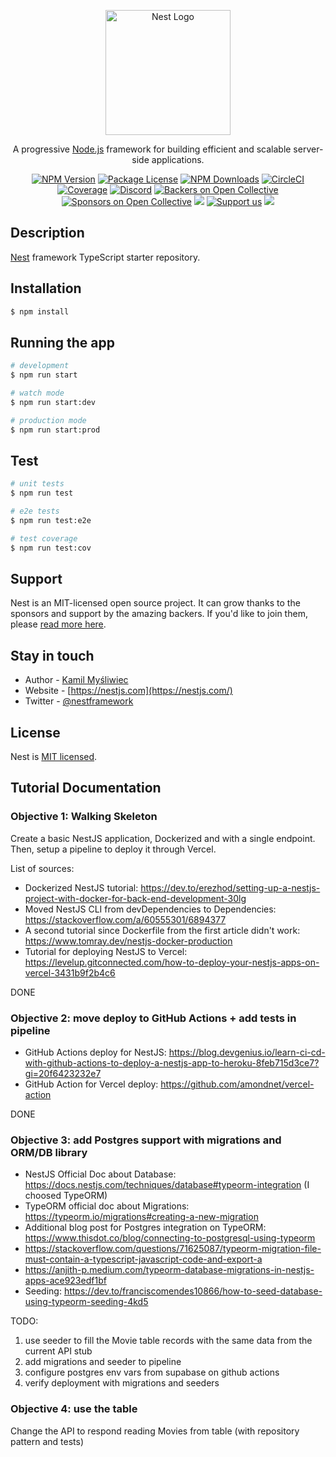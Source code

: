 <p align="center">
  <a href="http://nestjs.com/" target="blank"><img src="https://nestjs.com/img/logo-small.svg" width="200" alt="Nest Logo" /></a>
</p>

[circleci-image]: https://img.shields.io/circleci/build/github/nestjs/nest/master?token=abc123def456
[circleci-url]: https://circleci.com/gh/nestjs/nest

  <p align="center">A progressive <a href="http://nodejs.org" target="_blank">Node.js</a> framework for building efficient and scalable server-side applications.</p>
    <p align="center">
<a href="https://www.npmjs.com/~nestjscore" target="_blank"><img src="https://img.shields.io/npm/v/@nestjs/core.svg" alt="NPM Version" /></a>
<a href="https://www.npmjs.com/~nestjscore" target="_blank"><img src="https://img.shields.io/npm/l/@nestjs/core.svg" alt="Package License" /></a>
<a href="https://www.npmjs.com/~nestjscore" target="_blank"><img src="https://img.shields.io/npm/dm/@nestjs/common.svg" alt="NPM Downloads" /></a>
<a href="https://circleci.com/gh/nestjs/nest" target="_blank"><img src="https://img.shields.io/circleci/build/github/nestjs/nest/master" alt="CircleCI" /></a>
<a href="https://coveralls.io/github/nestjs/nest?branch=master" target="_blank"><img src="https://coveralls.io/repos/github/nestjs/nest/badge.svg?branch=master#9" alt="Coverage" /></a>
<a href="https://discord.gg/G7Qnnhy" target="_blank"><img src="https://img.shields.io/badge/discord-online-brightgreen.svg" alt="Discord"/></a>
<a href="https://opencollective.com/nest#backer" target="_blank"><img src="https://opencollective.com/nest/backers/badge.svg" alt="Backers on Open Collective" /></a>
<a href="https://opencollective.com/nest#sponsor" target="_blank"><img src="https://opencollective.com/nest/sponsors/badge.svg" alt="Sponsors on Open Collective" /></a>
  <a href="https://paypal.me/kamilmysliwiec" target="_blank"><img src="https://img.shields.io/badge/Donate-PayPal-ff3f59.svg"/></a>
    <a href="https://opencollective.com/nest#sponsor"  target="_blank"><img src="https://img.shields.io/badge/Support%20us-Open%20Collective-41B883.svg" alt="Support us"></a>
  <a href="https://twitter.com/nestframework" target="_blank"><img src="https://img.shields.io/twitter/follow/nestframework.svg?style=social&label=Follow"></a>
</p>
  <!--[![Backers on Open Collective](https://opencollective.com/nest/backers/badge.svg)](https://opencollective.com/nest#backer)
  [![Sponsors on Open Collective](https://opencollective.com/nest/sponsors/badge.svg)](https://opencollective.com/nest#sponsor)-->

## Description

[Nest](https://github.com/nestjs/nest) framework TypeScript starter repository.

## Installation

```bash
$ npm install
```

## Running the app

```bash
# development
$ npm run start

# watch mode
$ npm run start:dev

# production mode
$ npm run start:prod
```

## Test

```bash
# unit tests
$ npm run test

# e2e tests
$ npm run test:e2e

# test coverage
$ npm run test:cov
```

## Support

Nest is an MIT-licensed open source project. It can grow thanks to the sponsors and support by the amazing backers. If you'd like to join them, please [read more here](https://docs.nestjs.com/support).

## Stay in touch

- Author - [Kamil Myśliwiec](https://kamilmysliwiec.com)
- Website - [https://nestjs.com](https://nestjs.com/)
- Twitter - [@nestframework](https://twitter.com/nestframework)

## License

Nest is [MIT licensed](LICENSE).

## Tutorial Documentation

### Objective 1: Walking Skeleton

Create a basic NestJS application, Dockerized and with a single endpoint. Then, setup a pipeline to deploy it through Vercel.

List of sources:

- Dockerized NestJS tutorial: <https://dev.to/erezhod/setting-up-a-nestjs-project-with-docker-for-back-end-development-30lg>
- Moved NestJS CLI from devDependencies to Dependencies: <https://stackoverflow.com/a/60555301/6894377>
- A second tutorial since Dockerfile from the first article didn't work: <https://www.tomray.dev/nestjs-docker-production>
- Tutorial for deploying NestJS to Vercel: <https://levelup.gitconnected.com/how-to-deploy-your-nestjs-apps-on-vercel-3431b9f2b4c6>

DONE

### Objective 2: move deploy to GitHub Actions + add tests in pipeline

- GitHub Actions deploy for NestJS: <https://blog.devgenius.io/learn-ci-cd-with-github-actions-to-deploy-a-nestjs-app-to-heroku-8feb715d3ce7?gi=20f6423232e7>
- GitHub Action for Vercel deploy: <https://github.com/amondnet/vercel-action>

DONE

### Objective 3: add Postgres support with migrations and ORM/DB library

- NestJS Official Doc about Database: <https://docs.nestjs.com/techniques/database#typeorm-integration> (I choosed TypeORM)
- TypeORM official doc about Migrations: <https://typeorm.io/migrations#creating-a-new-migration>
- Additional blog post for Postgres integration on TypeORM: <https://www.thisdot.co/blog/connecting-to-postgresql-using-typeorm>
- <https://stackoverflow.com/questions/71625087/typeorm-migration-file-must-contain-a-typescript-javascript-code-and-export-a>
- <https://anjith-p.medium.com/typeorm-database-migrations-in-nestjs-apps-ace923edf1bf>
- Seeding: <https://dev.to/franciscomendes10866/how-to-seed-database-using-typeorm-seeding-4kd5>

TODO:

1. use seeder to fill the Movie table records with the same data from the current API stub
2. add migrations and seeder to pipeline
3. configure postgres env vars from supabase on github actions
4. verify deployment with migrations and seeders

### Objective 4: use the table

Change the API to respond reading Movies from table (with repository pattern and tests)
